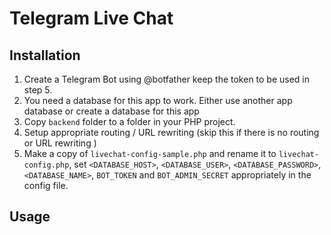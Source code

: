 # Telegram Live Chat

## Installation

1. Create a Telegram Bot using @botfather keep the token to be used in step 5.
2. You need a database for this app to work. Either use another app database or create a database for this app
3. Copy `backend` folder to a folder in your PHP project.
4. Setup appropriate routing / URL rewriting (skip this if there is no routing or URL rewriting )
5. Make a copy of `livechat-config-sample.php` and rename it to `livechat-config.php`, set `<DATABASE_HOST>`, `<DATABASE_USER>`, `<DATABASE_PASSWORD>`, `<DATABASE_NAME>`, `BOT_TOKEN` and `BOT_ADMIN_SECRET` appropriately in the config file.

## Usage